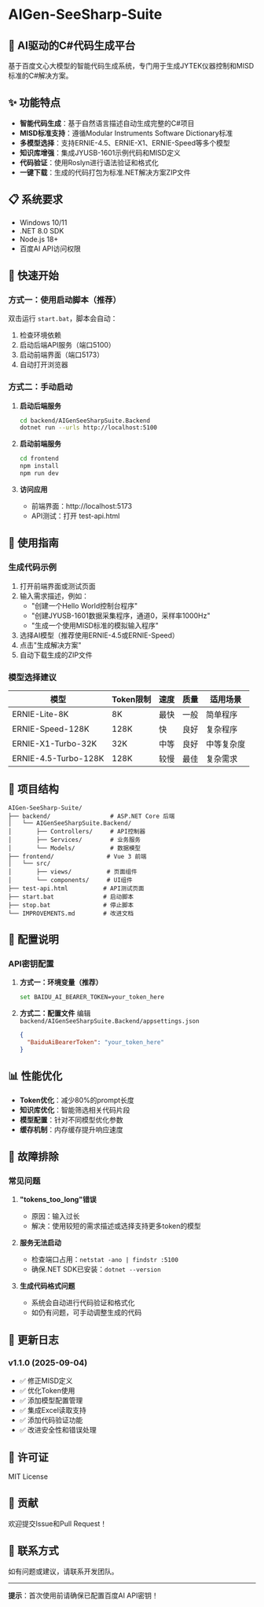 # AIGen-SeeSharp-Suite

## 🚀 AI驱动的C#代码生成平台

基于百度文心大模型的智能代码生成系统，专门用于生成JYTEK仪器控制和MISD标准的C#解决方案。

## ✨ 功能特点

- **智能代码生成**：基于自然语言描述自动生成完整的C#项目
- **MISD标准支持**：遵循Modular Instruments Software Dictionary标准
- **多模型选择**：支持ERNIE-4.5、ERNIE-X1、ERNIE-Speed等多个模型
- **知识库增强**：集成JYUSB-1601示例代码和MISD定义
- **代码验证**：使用Roslyn进行语法验证和格式化
- **一键下载**：生成的代码打包为标准.NET解决方案ZIP文件

## 📋 系统要求

- Windows 10/11
- .NET 8.0 SDK
- Node.js 18+
- 百度AI API访问权限

## 🚀 快速开始

### 方式一：使用启动脚本（推荐）

双击运行 `start.bat`，脚本会自动：
1. 检查环境依赖
2. 启动后端API服务（端口5100）
3. 启动前端界面（端口5173）
4. 自动打开浏览器

### 方式二：手动启动

1. **启动后端服务**
   ```bash
   cd backend/AIGenSeeSharpSuite.Backend
   dotnet run --urls http://localhost:5100
   ```

2. **启动前端服务**
   ```bash
   cd frontend
   npm install
   npm run dev
   ```

3. **访问应用**
   - 前端界面：http://localhost:5173
   - API测试：打开 test-api.html

## 🎯 使用指南

### 生成代码示例

1. 打开前端界面或测试页面
2. 输入需求描述，例如：
   - "创建一个Hello World控制台程序"
   - "创建JYUSB-1601数据采集程序，通道0，采样率1000Hz"
   - "生成一个使用MISD标准的模拟输入程序"
3. 选择AI模型（推荐使用ERNIE-4.5或ERNIE-Speed）
4. 点击"生成解决方案"
5. 自动下载生成的ZIP文件

### 模型选择建议

| 模型 | Token限制 | 速度 | 质量 | 适用场景 |
|------|----------|------|------|----------|
| ERNIE-Lite-8K | 8K | 最快 | 一般 | 简单程序 |
| ERNIE-Speed-128K | 128K | 快 | 良好 | 复杂程序 |
| ERNIE-X1-Turbo-32K | 32K | 中等 | 良好 | 中等复杂度 |
| ERNIE-4.5-Turbo-128K | 128K | 较慢 | 最佳 | 复杂需求 |

## 📁 项目结构

```
AIGen-SeeSharp-Suite/
├── backend/                 # ASP.NET Core 后端
│   └── AIGenSeeSharpSuite.Backend/
│       ├── Controllers/     # API控制器
│       ├── Services/        # 业务服务
│       └── Models/          # 数据模型
├── frontend/               # Vue 3 前端
│   └── src/
│       ├── views/          # 页面组件
│       └── components/     # UI组件
├── test-api.html          # API测试页面
├── start.bat              # 启动脚本
├── stop.bat               # 停止脚本
└── IMPROVEMENTS.md        # 改进文档
```

## 🔧 配置说明

### API密钥配置

1. **方式一：环境变量（推荐）**
   ```bash
   set BAIDU_AI_BEARER_TOKEN=your_token_here
   ```

2. **方式二：配置文件**
   编辑 `backend/AIGenSeeSharpSuite.Backend/appsettings.json`
   ```json
   {
     "BaiduAiBearerToken": "your_token_here"
   }
   ```

## 📊 性能优化

- **Token优化**：减少80%的prompt长度
- **知识库优化**：智能筛选相关代码片段
- **模型配置**：针对不同模型优化参数
- **缓存机制**：内存缓存提升响应速度

## 🐛 故障排除

### 常见问题

1. **"tokens_too_long"错误**
   - 原因：输入过长
   - 解决：使用较短的需求描述或选择支持更多token的模型

2. **服务无法启动**
   - 检查端口占用：`netstat -ano | findstr :5100`
   - 确保.NET SDK已安装：`dotnet --version`

3. **生成代码格式问题**
   - 系统会自动进行代码验证和格式化
   - 如仍有问题，可手动调整生成的代码

## 📝 更新日志

### v1.1.0 (2025-09-04)
- ✅ 修正MISD定义
- ✅ 优化Token使用
- ✅ 添加模型配置管理
- ✅ 集成Excel读取支持
- ✅ 添加代码验证功能
- ✅ 改进安全性和错误处理

## 📄 许可证

MIT License

## 👥 贡献

欢迎提交Issue和Pull Request！

## 📧 联系方式

如有问题或建议，请联系开发团队。

---

**提示**：首次使用前请确保已配置百度AI API密钥！